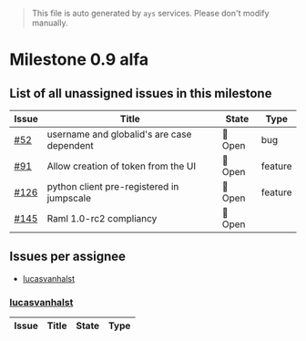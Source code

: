 > This file is auto generated by `ays` services. Please don't modify manually.

# Milestone 0.9 alfa

## List of all unassigned issues in this milestone

|Issue|Title|State|Type|
|-----|-----|-----|---|
|[#52](https://github.com/itsyouonline/identityserver/issues/52)|username and globalid's are case dependent|:red_circle: Open|bug|
|[#91](https://github.com/itsyouonline/identityserver/issues/91)|Allow creation of token from the UI|:red_circle: Open|feature|
|[#126](https://github.com/itsyouonline/identityserver/issues/126)|python client pre-registered in jumpscale|:red_circle: Open|feature|
|[#145](https://github.com/itsyouonline/identityserver/issues/145)|Raml 1.0-rc2 compliancy|:red_circle: Open||


## Issues per assignee
- [lucasvanhalst](#lucasvanhalst)



### [lucasvanhalst](https://github.com/lucasvanhalst)

|Issue|Title|State|Type|
|-----|-----|-----|----|

